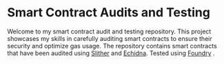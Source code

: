 # Smart Contract Audits and Testing
  Welcome to my smart contract audit and testing repository. This project showcases my skills in carefully auditing smart contracts to ensure their security and optimize gas usage. The repository contains smart contracts that have been audited using [Slither](https://github.com/crytic/slither) and [Echidna](https://github.com/crytic/echidna). Tested using [Foundry](https://github.com/foundry-rs/foundry) .  
